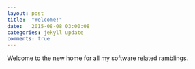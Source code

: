 ```yaml
---
layout: post
title:  "Welcome!"
date:   2015-08-08 03:00:08
categories: jekyll update
comments: true
---
```

Welcome to the new home for all my software related ramblings.
